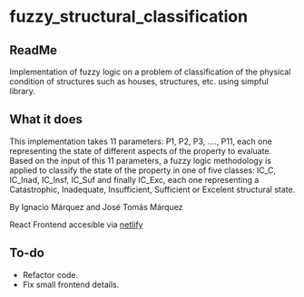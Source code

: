# fuzzy_structural_classification


## ReadMe

Implementation of fuzzy logic on a
problem of classification of the physical condition
of structures such as houses, structures, etc. using simpful library.

## What it does

This implementation takes 11 parameters: P1, P2, P3, ...., P11, each one representing the state of different aspects of the property to evaluate.
Based on the input of this 11 parameters, a fuzzy logic methodology is applied to classify the state of the property in one of five classes: IC_C, 
IC_Inad, IC_Insf, IC_Suf and finally IC_Exc, each one representing a Catastrophic, Inadequate, Insufficient, Sufficient or Excelent structural state.

By Ignacio Márquez and José Tomás Márquez

React Frontend accesible via [netlify](https://fuzzify.netlify.app/)

## To-do
- Refactor code.
- Fix small frontend details.

